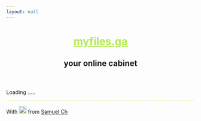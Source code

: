 ```yaml
---
layout: null
---
```

<html lang="en-US">
<head>
    <meta charset="utf-8">
    <meta http-equiv="X-UA-Compatible" content="IE=edge">
    <meta name="viewport" content="width=device-width, initial-scale=1">
    <link rel="stylesheet" href="/assets/css/style.css">

<!-- Begin Jekyll SEO tag v2.5.0 -->
<title>Welcome | myfiles.ga</title>
<meta name="generator" content="Jekyll v3.7.3.1">
<meta property="og:title" content="Welcome">
<meta property="og:locale" content="en_US">
<meta name="description" content="your online cabinet">
<meta property="og:description" content="your online cabinet">
<link rel="canonical" href="https://myfiles.ga/">
<meta property="og:url" content="https://myfiles.ga/">
<meta property="og:site_name" content="myfiles.ga">
<script type="text/javascript" defer="" async="">let isCwZExtension = true;</script><script type="application/ld+json">
{"@type":"WebSite","headline":"Welcome","url":"https://myfiles.ga/","name":"myfiles.ga","description":"your online cabinet","@context":"http://schema.org"}</script>
<!-- End Jekyll SEO tag -->

  </head>
<body onload="callGoogleScript();">
<header>
      <div class="container">
        <h1><a href="/" style="color:#b5e853;">myfiles.ga</a></h1>
        <h2>your online cabinet</h2>
      </div>
    </header>
<script>
function callGoogleScript() {
var para= window.location.pathname.slice(1);
if(isNaN(para)){
	var url = "https://script.google.com/macros/s/AKfycbwQt4QiNTg8RjaAVd4KHZ_yClTbzgrvF34FZIIgEmIb8yGSHn8/exec?callback=loadData&id=1ZrGx_JUs8avZ3yT5nRf1eDI7pUl1PiP2Xrrlc0IGyuw&sheet=Sheet2&num="+ para;
// Make an AJAX call to Google Script
var request = jQuery.ajax({
      crossDomain: true,
      url: url,
      method: "GET",
      dataType: "jsonp"
    });
  }else{
var url = "https://script.google.com/macros/s/AKfycbwQt4QiNTg8RjaAVd4KHZ_yClTbzgrvF34FZIIgEmIb8yGSHn8/exec?callback=loadData1&id=1ZrGx_JUs8avZ3yT5nRf1eDI7pUl1PiP2Xrrlc0IGyuw&sheet=Sheet1&num="+ para;
// Make an AJAX call to Google Script
var request = jQuery.ajax({
      crossDomain: true,
      url: url,
      method: "GET",
      dataType: "jsonp"
    });
  }
}
 // print the returned data from jsonp
 function loadData(e) {
  try {
  var rows= e;
         for (var i = 1; i < rows.length; i++) {
	   $("#main").html(rows[2]);
	 }
	}catch(err) {
        error();
	}
}

function loadData1(e) {
  try {
  var rows= e;
         for (var i = 1; i < rows.length; i++) {
	   $("#main").append(rows[i]+"<br>");
	window.location.assign(rows[2]);
	 }
	}catch(err) {
        error();
	}
}

function error(){
	$("#main").html('error page');
	}
  </script>
	<div id="main">Loading .....</div>
<div class="container" style="border-top-width: 1px;border-top-style: dashed;border-top-color: rgb(181, 232, 83);">
      <footer>
        <p>With <img class="emoji" title=":gift_heart:" alt=":gift_heart:" src="https://assets-cdn.github.com/images/icons/emoji/unicode/1f49d.png" height="20" width="20"> from <a href="http://samuel.cf">Samuel Ch</a></p>
      </footer>
    </div>
<script src="https://ajax.googleapis.com/ajax/libs/jquery/3.3.1/jquery.min.js"></script>
</body>
</html>
